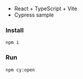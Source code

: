 - React + TypeScript + Vite
- Cypress sample

### Install

```
npm i
```

### Run

```
npm cy:open
```
